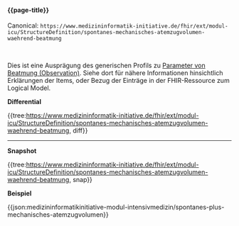 #### {{page-title}}

Canonical: 
```https://www.medizininformatik-initiative.de/fhir/ext/modul-icu/StructureDefinition/spontanes-mechanisches-atemzugvolumen-waehrend-beatmung```

<br> 

Dies ist eine Ausprägung des generischen Profils zu [Parameter von Beatmung (Observation)](https://www.medizininformatik-initiative.de/fhir/ext/modul-icu/StructureDefinition/parameter-von-beatmung). Siehe dort für nähere Informationen hinsichtlich Erklärungen der Items, oder Bezug der Einträge in der FHIR-Ressource zum Logical Model. 


**Differential**

{{tree:https://www.medizininformatik-initiative.de/fhir/ext/modul-icu/StructureDefinition/spontanes-mechanisches-atemzugvolumen-waehrend-beatmung, diff}}

---

**Snapshot**

{{tree:https://www.medizininformatik-initiative.de/fhir/ext/modul-icu/StructureDefinition/spontanes-mechanisches-atemzugvolumen-waehrend-beatmung, snap}}

**Beispiel**

{{json:medizininformatikinitiative-modul-intensivmedizin/spontanes-plus-mechanisches-atemzugvolumen}}